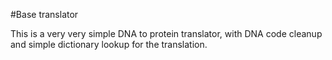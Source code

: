 #Base translator

This is a very very simple DNA to protein translator, with DNA code cleanup and simple dictionary lookup for the translation.
